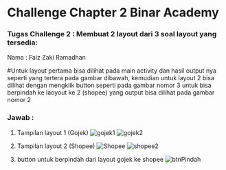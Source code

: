 # Challenge Chapter 2 Binar Academy

### Tugas Challenge 2 :  Membuat 2 layout dari 3 soal layout yang tersedia:

Nama	: Faiz Zaki Ramadhan

#Untuk layout pertama bisa dilihat pada main activity dan hasil output nya seperti yang tertera pada gambar dibawah, kemudian untuk layout 2 bisa dilihat dengan mengklik button seperti pada gambar nomor 3 untuk bisa berpindah ke laoyout ke 2 (shopee) yang output bisa dilihat pada gambar nomor 2


### Jawab :
 1. Tampilan layout 1 (Gojek) 
	 ![gojek1](https://user-images.githubusercontent.com/56437913/158019182-a8a2d7a3-92df-4556-90b9-bfb86af07b4b.png)
	 ![gojek2](https://user-images.githubusercontent.com/56437913/158019184-5c56cc15-0afc-47fc-827b-521608f31a7b.png)

 2. Tampilan layout 2 (Shopee)
 ![Shopee](https://user-images.githubusercontent.com/56437913/158019176-e1d2cbc7-cb0a-45f8-8dae-aa003e80c137.png)
 ![shopee2](https://user-images.githubusercontent.com/56437913/158019180-edf10420-2e92-47e6-a08a-1b2c3b0b4189.png)

 3. button untuk berpindah dari layout gojek ke shopee
 ![btnPindah](https://user-images.githubusercontent.com/56437913/158019181-7a923f5d-159e-4fae-bac7-a21a5bfb2b3c.png)
